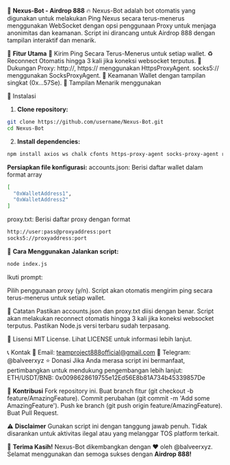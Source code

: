 🚀 **Nexus-Bot - Airdrop 888** 🔥
Nexus-Bot adalah bot otomatis yang digunakan untuk melakukan Ping Nexus secara terus-menerus menggunakan WebSocket dengan opsi penggunaan Proxy untuk menjaga anonimitas dan keamanan.
Script ini dirancang untuk Airdrop 888 dengan tampilan interaktif dan menarik.

📌 **Fitur Utama**
🔄 Kirim Ping Secara Terus-Menerus untuk setiap wallet.
♻️ Reconnect Otomatis hingga 3 kali jika koneksi websocket terputus.
🔌 Dukungan Proxy:
http://, https:// menggunakan HttpsProxyAgent.
socks5:// menggunakan SocksProxyAgent.
🔑 Keamanan Wallet dengan tampilan singkat (0x...57Se).
🎨 Tampilan Menarik menggunakan 

🔧 Instalasi
1. **Clone repository:**
```sh
git clone https://github.com/username/Nexus-Bot.git
cd Nexus-Bot
```
2. **Install dependencies:**
```sh
npm install axios ws chalk cfonts https-proxy-agent socks-proxy-agent readline-sync
```
**Persiapkan file konfigurasi:**
accounts.json: Berisi daftar wallet dalam format array
```sh
[
  "0xWalletAddress1",
  "0xWalletAddress2"
]
```
proxy.txt: Berisi daftar proxy dengan format
```sh
http://user:pass@proxyaddress:port
socks5://proxyaddress:port
```

🚀 **Cara Menggunakan**
**Jalankan script:**
```sh
node index.js
```

Ikuti prompt:

Pilih penggunaan proxy (y/n).
Script akan otomatis mengirim ping secara terus-menerus untuk setiap wallet.

📌 Catatan
Pastikan accounts.json dan proxy.txt diisi dengan benar.
Script akan melakukan reconnect otomatis hingga 3 kali jika koneksi websocket terputus.
Pastikan Node.js versi terbaru sudah terpasang.

📜 Lisensi
MIT License. Lihat LICENSE untuk informasi lebih lanjut.

📞 Kontak
📧 Email: teamproject888official@gmail.com
📲 Telegram: @balveerxyz
⭐ Donasi
Jika Anda merasa script ini bermanfaat, pertimbangkan untuk mendukung pengembangan lebih lanjut:
ETH/USDT/BNB: 0x0098628619755e12Ed56E8b81A734b45339857De

🤝 **Kontribusi**
Fork repository ini.
Buat branch fitur (git checkout -b feature/AmazingFeature).
Commit perubahan (git commit -m 'Add some AmazingFeature').
Push ke branch (git push origin feature/AmazingFeature).
Buat Pull Request.

⚠️ **Disclaimer**
Gunakan script ini dengan tanggung jawab penuh.
Tidak disarankan untuk aktivitas ilegal atau yang melanggar TOS platform terkait.

🎉 **Terima Kasih!**
Nexus-Bot dikembangkan dengan ❤️ oleh @balveerxyz.
Selamat menggunakan dan semoga sukses dengan **Airdrop 888!**








